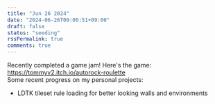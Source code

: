 ```yaml
---
title: "Jun 26 2024"
date: "2024-06-26T09:00:51+09:00"
draft: false
status: "seeding"
rssPermalink: true
comments: true
---
```

Recently completed a game jam!
Here's the game: https://tommyv2.itch.io/autorock-roulette
<br>
Some recent progress on my personal projects:
- LDTK tileset rule loading for better looking walls and environments